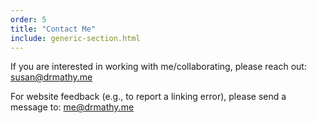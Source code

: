 ```yaml
---
order: 5
title: "Contact Me"
include: generic-section.html
---
```

[//]: # (Contact)

If you are interested in working with me/collaborating, please reach out: <susan@drmathy.me>

[//]: # (Could also add icon links to github, twitter, linkedin, research gate - & google scholar?- here)

For website feedback (e.g., to report a linking error), please send a message to: <me@drmathy.me>
